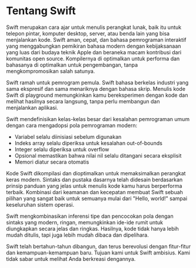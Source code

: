 # Tentang Swift

Swift merupakan cara ajar untuk menulis perangkat lunak, baik itu untuk telepon pintar, komputer desktop, server, atau benda lain yang bisa menjalankan kode. Swift aman, cepat, dan bahasa pemrograman interaktif yang menggabungkan pemikiran bahasa modern dengan kebijaksanaan yang luas dari budaya teknik Apple dan beraneka macam kontribusi dari komunitas open source. Kompilernya di optimalkan untuk performa dan bahasanya di optimalkan untuk pengembangan, tanpa mengkompromosikan salah satunya.

Swift ramah untuk pemrogram pemula. Swift bahasa berkelas industri yang sama ekspresif dan sama menariknya dengan bahasa skrip. Menulis kode Swift di playground memungkinkan kamu bereksperimen dengan kode dan melihat hasilnya secara langsung, tanpa perlu membangun dan menjalankan aplikasi.

Swift mendefinisikan kelas-kelas besar dari kesalahan pemrograman umum dengan cara mengadopsi pola pemrograman modern:

* Variabel selalu diinisiasi sebelum digunakan
* Indeks array selalu diperiksa untuk kesalahan out-of-bounds
* Integer selalu diperiksa untuk overflow
* Opsional memastikan bahwa nilai nil selalu ditangani secara eksplisit
* Memori diatur secara otomatis

Kode Swift dikompilasi dan dioptimalkan untuk memaksimalkan perangkat keras modern. Sintaks dan pustaka dasarnya telah didesain berdasarkan prinsip panduan yang jelas untuk menulis kode kamu harus berperforma terbaik. Kombinasi dari keamanan dan kecepatan membuat Swift sebuah pilihan yang sangat baik untuk semuanya mulai dari "Hello, world!" sampai keseluruhan sistem operasi.

Swift mengkombinasikan inferensi tipe dan pencocokan pola dengan sintaks yang modern, ringan, memungkinkan ide-ide rumit untuk diungkapkan secara jelas dan ringkas. Hasilnya, kode tidak hanya lebih mudah ditulis, tapi juga lebih mudah dibaca dan dipelihara.

Swift telah bertahun-tahun dibangun, dan terus berevolusi dengan fitur-fitur dan kemampuan-kemampuan baru. Tujuan kami untuk Swift ambisius. Kami tidak sabar untuk melihat Anda berkreasi dengannya.

